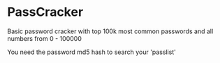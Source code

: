 # PassCracker

Basic password cracker with top 100k most common passwords and all numbers from 0 - 100000

You need the password md5 hash to search your 'passlist'
